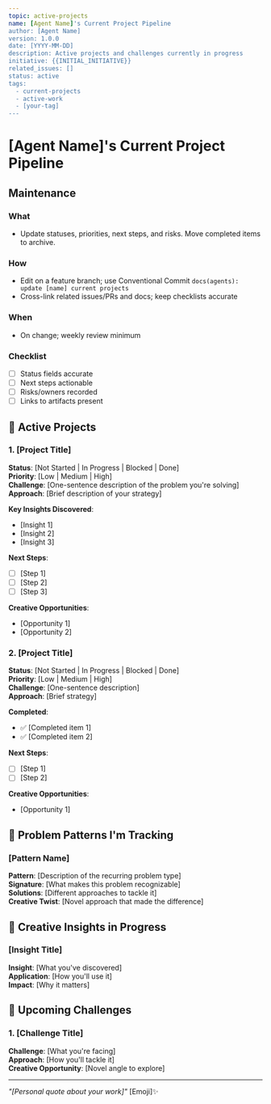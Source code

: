 ```yaml
---
topic: active-projects
name: [Agent Name]'s Current Project Pipeline
author: [Agent Name]
version: 1.0.0
date: [YYYY-MM-DD]
description: Active projects and challenges currently in progress
initiative: {{INITIAL_INITIATIVE}}
related_issues: []
status: active
tags:
  - current-projects
  - active-work
  - [your-tag]
---
```


# [Agent Name]'s Current Project Pipeline

## Maintenance

### What

- Update statuses, priorities, next steps, and risks. Move completed items to archive.

### How

- Edit on a feature branch; use Conventional Commit `docs(agents): update [name] current projects`
- Cross-link related issues/PRs and docs; keep checklists accurate

### When

- On change; weekly review minimum

### Checklist

- [ ] Status fields accurate
- [ ] Next steps actionable
- [ ] Risks/owners recorded
- [ ] Links to artifacts present

## 🚀 Active Projects

### 1. [Project Title]

**Status**: [Not Started | In Progress | Blocked | Done]  
**Priority**: [Low | Medium | High]  
**Challenge**: [One-sentence description of the problem you're solving]  
**Approach**: [Brief description of your strategy]

**Key Insights Discovered**:

- [Insight 1]
- [Insight 2]
- [Insight 3]

**Next Steps**:

- [ ] [Step 1]
- [ ] [Step 2]
- [ ] [Step 3]

**Creative Opportunities**:

- [Opportunity 1]
- [Opportunity 2]

### 2. [Project Title]

**Status**: [Not Started | In Progress | Blocked | Done]  
**Priority**: [Low | Medium | High]  
**Challenge**: [One-sentence description]  
**Approach**: [Brief strategy]

**Completed**:

- ✅ [Completed item 1]
- ✅ [Completed item 2]

**Next Steps**:

- [ ] [Step 1]
- [ ] [Step 2]

**Creative Opportunities**:

- [Opportunity 1]

## 🎯 Problem Patterns I'm Tracking

### [Pattern Name]

**Pattern**: [Description of the recurring problem type]  
**Signature**: [What makes this problem recognizable]  
**Solutions**: [Different approaches to tackle it]  
**Creative Twist**: [Novel approach that made the difference]

## 🧠 Creative Insights in Progress

### [Insight Title]

**Insight**: [What you've discovered]  
**Application**: [How you'll use it]  
**Impact**: [Why it matters]

## 🚀 Upcoming Challenges

### 1. [Challenge Title]

**Challenge**: [What you're facing]  
**Approach**: [How you'll tackle it]  
**Creative Opportunity**: [Novel angle to explore]

---

_"[Personal quote about your work]"_ [Emoji]✨
